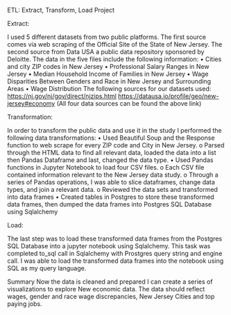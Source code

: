 ETL: Extract, Transform, Load Project

Extract:

I used 5 different datasets from two public platforms. The first source comes via web scraping of the Official Site of the State of New Jersey. The second source from Data USA a public data repository sponsored by Deloitte. The data in the five files include the following information:
•	Cities and city ZIP codes in New Jersey
•	Professional Salary Ranges in New Jersey
•	Median Household Income of Families in New Jersey
•	Wage Disparities Between Genders and Race in New Jersey and Surrounding Areas
•	Wage Distribution 
The following sources for our datasets used:
https://nj.gov/nj/gov/direct/njzips.html
https://datausa.io/profile/geo/new-jersey#economy 
(All four data sources can be found the above link)

Transformation:

In order to transform the public data and use it in the study I performed the following data transformations:
  •	Used Beautiful Soup and the Response function to web scrape for every ZIP code and City in New Jersey.
     o	Parsed through the HTML data to find all relevant data, loaded the data into a list then Pandas Dataframe and last, changed the data type. 
  •	Used Pandas functions in Jupyter Notebook to load four CSV files.
      o	Each CSV file contained information relevant to the New Jersey data study.
      o	Through a series of Pandas operations, I was able to slice dataframes, change data types, and join a relevant data.
      o	Reviewed the data sets and transformed into data frames
    •	Created tables in Postgres to store these transformed data frames, then dumped the data frames into Postgres SQL Database using Sqlalchemy


Load:

The last step was to load these transformed data frames from the Postgres SQL Database into a jupyter notebook using Sqlalchemy. This task was completed to_sql call in Sqlalchemy with Prostgres query string and engine call. I was able to load the transformed data frames into the notebook using SQL as my query language. 


Summary
Now the data is cleaned and prepared I can create a series of visualizations to explore New economic data. The data should reflect wages, gender and race wage discrepancies, New Jersey Cities and top paying jobs. 

